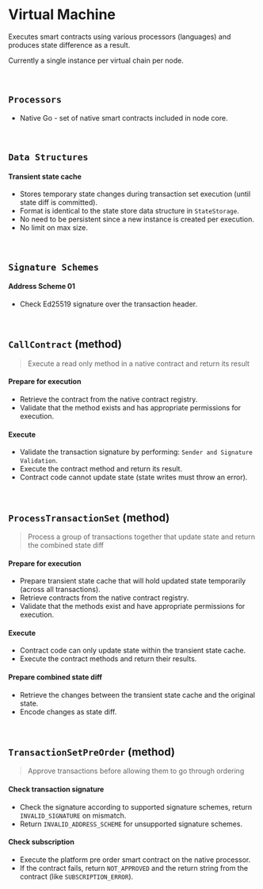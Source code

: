 # Virtual Machine

Executes smart contracts using various processors (languages) and produces state difference as a result.

Currently a single instance per virtual chain per node.

&nbsp;
## `Processors`

* Native Go - set of native smart contracts included in node core.

&nbsp;
## `Data Structures`

#### Transient state cache
* Stores temporary state changes during transaction set execution (until state diff is committed).
* Format is identical to the state store data structure in `StateStorage`.
* No need to be persistent since a new instance is created per execution.
* No limit on max size.

&nbsp;
## `Signature Schemes`

#### Address Scheme 01
* Check Ed25519 signature over the transaction header.

&nbsp;
## `CallContract` (method)
> Execute a read only method in a native contract and return its result

#### Prepare for execution
* Retrieve the contract from the native contract registry.
* Validate that the method exists and has appropriate permissions for execution.

#### Execute
* Validate the transaction signature by performing: `Sender and Signature Validation`.
* Execute the contract method and return its result.
* Contract code cannot update state (state writes must throw an error).

&nbsp;
## `ProcessTransactionSet` (method)
> Process a group of transactions together that update state and return the combined state diff

#### Prepare for execution
* Prepare transient state cache that will hold updated state temporarily (across all transactions).
* Retrieve contracts from the native contract registry.
* Validate that the methods exist and have appropriate permissions for execution.

#### Execute
* Contract code can only update state within the transient state cache.
* Execute the contract methods and return their results.

#### Prepare combined state diff
* Retrieve the changes between the transient state cache and the original state.
* Encode changes as state diff.

&nbsp;
## `TransactionSetPreOrder` (method)

> Approve transactions before allowing them to go through ordering

#### Check transaction signature
* Check the signature according to supported signature schemes, return `INVALID_SIGNATURE` on mismatch.
* Return `INVALID_ADDRESS_SCHEME` for unsupported signature schemes.

#### Check subscription
* Execute the platform pre order smart contract on the native processor.
* If the contract fails, return `NOT_APPROVED` and the return string from the contract (like `SUBSCRIPTION_ERROR`).
